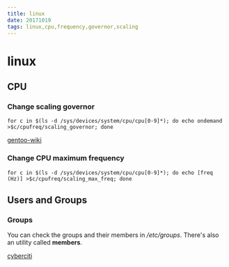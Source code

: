 ```yaml
---
title: linux
date: 20171019
tags: linux,cpu,frequency,governor,scaling
---
```

# linux

## CPU

### Change scaling governor

`for c in $(ls -d /sys/devices/system/cpu/cpu[0-9]*); do echo ondemand >$c/cpufreq/scaling_governor; done`

[gentoo-wiki](https://wiki.gentoo.org/wiki/Power_management/Processor#Hprofile)

### Change CPU maximum frequency

`for c in $(ls -d /sys/devices/system/cpu/cpu[0-9]*); do echo [freq (Hz)] >$c/cpufreq/scaling_max_freq; done`

## Users and Groups

### Groups

You can check the groups and their members in */etc/groups*. There's also
an utility called **members**.

[cyberciti](https://www.cyberciti.biz/faq/linux-list-all-members-of-a-group/)
